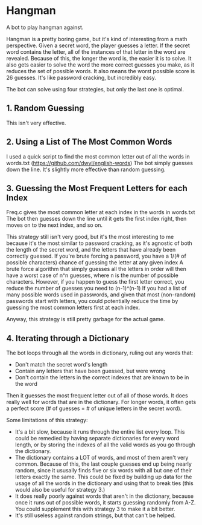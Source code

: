 # Hangman

A bot to play hangman against.

Hangman is a pretty boring game, but it's kind of interesting from a math perspective.
Given a secret word, the player guesses a letter. If the secret word contains the letter, all of the instances of that letter in the word are revealed.
Because of this, the longer the word is, the easier it is to solve.
It also gets easier to solve the word the more correct guesses you make, as it reduces the set of possible words.
It also means the worst possible score is 26 guesses.
It's like password cracking, but incredibly easy.

The bot can solve using four strategies, but only the last one is optimal.

## 1. Random Guessing
This isn't very effective.

## 2. Using a List of The Most Common Words
I used a quick script to find the most common letter out of all the words in words.txt (https://github.com/dwyl/english-words)
The bot simply guesses down the line.
It's slightly more effective than random guessing.

## 3. Guessing the Most Frequent Letters for each Index
Freq.c gives the most common letter at each index in the words in words.txt
The bot then guesses down the line until it gets the first index right, then moves on to the next index, and so on.

This strategy still isn't very good, but it's the most interesting to me because it's the most similar to password cracking, as it's agnostic of both the length of the secret word, and the letters that have already been correctly guessed.
If you're brute forcing a password, you have a 1/(# of possible characters) chance of guessing the letter at any given index
A brute force algorithm that simply guesses all the letters in order will then have a worst case of n^n guesses, where n is the number of possible characters.
However, if you happen to guess the first letter correct, you reduce the number of guesses you need to (n-1)^(n-1)
If you had a list of many possible words used in passwords, and given that most (non-random) passwords start with letters, you could potentially reduce the time by guessing the most common letters first at each index.

Anyway, this strategy is still pretty garbage for the actual game.

## 4. Iterating through a Dictionary
The bot loops through all the words in dictionary, ruling out any words that:
- Don't match the secret word's length
- Contain any letters that have been guessed, but were wrong
- Don't contain the letters in the correct indexes that are known to be in the word

Then it guesses the most frequent letter out of all of those words.
It does really well for words that are in the dictionary. For longer words, it often gets a perfect score (# of guesses = # of unique letters in the secret word).

Some limitations of this strategy:
- It's a bit slow, because it runs through the entire list every loop. This could be remedied by having separate dictionaries for every word length, or by storing the indexes of all the valid words as you go through the dictionary.
- The dictionary contains a LOT of words, and most of them aren't very common. Because of this, the last couple guesses end up being nearly random, since it ususally finds five or six words with all but one of their letters exactly the same. This could be fixed by building up data for the usage of all the words in the dictionary and using that to break ties (this would also be useful for strategy 3.)
- It does really poorly against words that aren't in the dictionary, because once it runs out of possible words, it starts guessing randomly from A-Z. You could supplement this with strategy 3 to make it a bit better.
- It's still useless against random strings, but that can't be helped.

